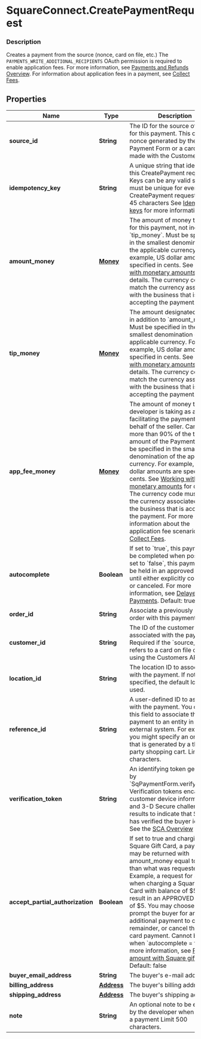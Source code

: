 # SquareConnect.CreatePaymentRequest

### Description

Creates a payment from the source (nonce, card on file, etc.)  The `PAYMENTS_WRITE_ADDITIONAL_RECIPIENTS` OAuth permission is required to enable application fees.  For more information, see [Payments and Refunds Overview](/payments-api/overview).  For information about application fees in a payment, see [Collect Fees](/payments-api/take-payments-and-collect-fees).

## Properties
Name | Type | Description | Notes
------------ | ------------- | ------------- | -------------
**source_id** | **String** | The ID for the source of funds for this payment.  This can be a nonce generated by the Payment Form or a card on file made with the Customers API. | 
**idempotency_key** | **String** | A unique string that identifies this CreatePayment request. Keys can be any valid string but must be unique for every CreatePayment request.  Max: 45 characters  See [Idempotency keys](/basics/api101/idempotency) for more information. | 
**amount_money** | [**Money**](Money.md) | The amount of money to accept for this payment, not including &#x60;tip_money&#x60;.  Must be specified in the smallest denomination of the applicable currency. For example, US dollar amounts are specified in cents. See [Working with monetary amounts](/build-basics/working-with-monetary-amounts) for details.  The currency code must match the currency associated with the business that is accepting the payment. | 
**tip_money** | [**Money**](Money.md) | The amount designated as a tip, in addition to &#x60;amount_money&#x60;  Must be specified in the smallest denomination of the applicable currency. For example, US dollar amounts are specified in cents. See [Working with monetary amounts](/build-basics/working-with-monetary-amounts) for details.  The currency code must match the currency associated with the business that is accepting the payment. | [optional] 
**app_fee_money** | [**Money**](Money.md) | The amount of money the developer is taking as a fee for facilitating the payment on behalf of the seller.  Cannot be more than 90% of the total amount of the Payment.  Must be specified in the smallest denomination of the applicable currency. For example, US dollar amounts are specified in cents. See [Working with monetary amounts](/build-basics/working-with-monetary-amounts) for details.  The currency code must match the currency associated with the business that is accepting the payment.  For more information about the application fee scenario, see [Collect Fees](/payments-api/take-payments-and-collect-fees). | [optional] 
**autocomplete** | **Boolean** | If set to &#x60;true&#x60;, this payment will be completed when possible. If set to &#x60;false&#x60;, this payment will be held in an approved state until either explicitly completed or canceled. For more information, see [Delayed Payments](/payments-api/take-payments#delayed-payments).  Default: true | [optional] 
**order_id** | **String** | Associate a previously created order with this payment | [optional] 
**customer_id** | **String** | The ID of the customer associated with the payment. Required if the &#x60;source_id&#x60; refers to a card on file created using the Customers API. | [optional] 
**location_id** | **String** | The location ID to associate with the payment. If not specified, the default location is used. | [optional] 
**reference_id** | **String** | A user-defined ID to associate with the payment. You can use this field to associate the payment to an entity in an external system. For example, you might specify an order ID that is generated by a third-party shopping cart.  Limit 40 characters. | [optional] 
**verification_token** | **String** | An identifying token generated by &#x60;SqPaymentForm.verifyBuyer()&#x60;. Verification tokens encapsulate customer device information and 3-D Secure challenge results to indicate that Square has verified the buyer identity.  See the [SCA Overview](/sca-overview) for more. | [optional] 
**accept_partial_authorization** | **Boolean** | If set to true and charging a Square Gift Card, a payment may be returned with amount_money equal to less than what was requested.  Example, a request for $20 when charging a Square Gift Card with balance of $5 wil result in an APPROVED payment of $5.  You may choose to prompt the buyer for an additional payment to cover the remainder, or cancel the gift card payment.  Cannot be &#x60;true&#x60; when &#x60;autocomplete &#x3D; true  For more information, see [Partial amount with Square gift cards](/payments-api/take-payments#partial-payment-gift-card).  Default: false | [optional] 
**buyer_email_address** | **String** | The buyer&#39;s e-mail address | [optional] 
**billing_address** | [**Address**](Address.md) | The buyer&#39;s billing address. | [optional] 
**shipping_address** | [**Address**](Address.md) | The buyer&#39;s shipping address. | [optional] 
**note** | **String** | An optional note to be entered by the developer when creating a payment  Limit 500 characters. | [optional] 


